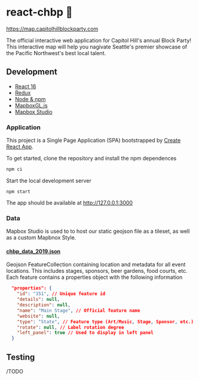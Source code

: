 # react-chbp 🎸

https://map.capitolhillblockparty.com

The official interactive web application for Capitol Hill's annual Block Party! This interactive map will help you nagivate Seattle's premier showcase of the Pacific Northwest's best local talent.

## Development

- [React 16](https://reactjs.org/)
- [Redux](https://redux.js.org/)
- [Node & npm](https://www.npmjs.com/)
- [MapboxGL.js](https://docs.mapbox.com/mapbox-gl-js/api/)
- [Mapbox Studio](https://www.mapbox.com/mapbox-studio)

### Application

This project is a Single Page Application (SPA) bootstrapped by [Create React App](https://github.com/facebookincubator/create-react-app).

To get started, clone the repository and install the npm dependences
```bash
npm ci
```

Start the local development server
```
npm start
```
The app should be available at http://127.0.0.1:3000

### Data
Mapbox Studio is used to to host our static geojson file as a tileset, as well as a custom Mapbnox Style.

#### [chbp_data_2019.json](/src/data/chbp_data_2019.json)

Geojson FeatureCollection containing location and metadata for all event locations. This includes stages, sponsors, beer gardens, food courts, etc. Each feature contains a properties object with the following information

```json
  "properties": {
    "id": "351", // Unique feature id
    "details": null,
    "description": null,
    "name": "Main Stage", // Official feature name
    "website": null,
    "type": "State", // Feature type (Art/Music, Stage, Sponsor, etc.)
    "rotate": null, // Label rotation degree
    "left_panel": true // Used to display in left panel
  }
```

## Testing

/TODO

